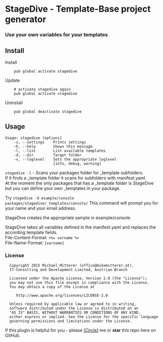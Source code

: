 # StageDive - Template-Base project generator
### Use your own variables for your templates

## Install
Install
```shell
    pub global activate stagedive
```

Update
```shell
    # activate stagedive again
    pub global activate stagedive
```

Uninstall
```shell
    pub global deactivate stagedive   
```    

## Usage

```shell
Usage: stagedive [options]
    -s, --settings    Prints settings
    -h, --help        Shows this message
    -l, --list        List available templates
    -d, --dir         Target folder
    -v, --loglevel    Sets the appropriate loglevel
                      [info, debug, warning]
```

`stagedive -l` - Scans your packages folder for \_template subfolders.  
If it finds a \_template folder it scans for subfolders with manifest.yaml.  
At the moment the only packages that has a \_template folder is StageDive but you
can define your own \_templates in your package.

Try `stagedive -d example/console packages/stagedive/_templates/console/` 
This command will prompt you for your name and your email address.  

StageDive creates the appropriate sample in example/console.

StageDive takes all variables defined in the manifest.yaml and replaces the according template fields.  
File-Content-Format: `<%= varname %>`  
File-Name-Format: `{varname}`

### License
  
      Copyright 2015 Michael Mitterer (office@mikemitterer.at),
      IT-Consulting and Development Limited, Austrian Branch
  
      Licensed under the Apache License, Version 2.0 (the "License");
      you may not use this file except in compliance with the License.
      You may obtain a copy of the License at
  
         http://www.apache.org/licenses/LICENSE-2.0
  
      Unless required by applicable law or agreed to in writing,
      software distributed under the License is distributed on an
      "AS IS" BASIS, WITHOUT WARRANTIES OR CONDITIONS OF ANY KIND,
      either express or implied. See the License for the specific language
      governing permissions and limitations under the License.
  
  
If this plugin is helpful for you - please [(Circle)](http://gplus.mikemitterer.at/) me
or **star** this repo here on GitHub.



